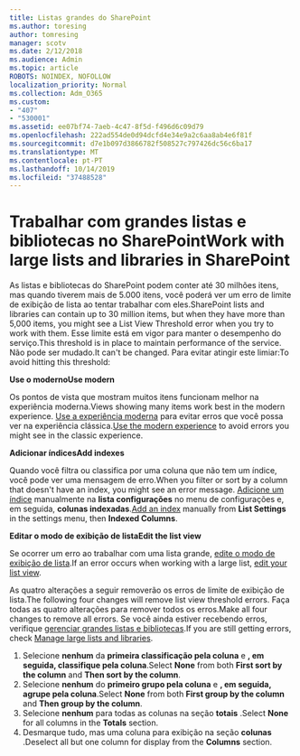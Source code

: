 ```yaml
---
title: Listas grandes do SharePoint
ms.author: toresing
author: tomresing
manager: scotv
ms.date: 2/12/2018
ms.audience: Admin
ms.topic: article
ROBOTS: NOINDEX, NOFOLLOW
localization_priority: Normal
ms.collection: Adm_O365
ms.custom:
- "407"
- "530001"
ms.assetid: ee07bf74-7aeb-4c47-8f5d-f496d6c09d79
ms.openlocfilehash: 222ad554de0d94dcfd4e34e9a2c6aa8ab4e6f81f
ms.sourcegitcommit: d7e1b097d3866782f508527c797426dc56c6ba17
ms.translationtype: MT
ms.contentlocale: pt-PT
ms.lasthandoff: 10/14/2019
ms.locfileid: "37488528"
---
```

# <a name="work-with-large-lists-and-libraries-in-sharepoint"></a><span data-ttu-id="7e8be-102">Trabalhar com grandes listas e bibliotecas no SharePoint</span><span class="sxs-lookup"><span data-stu-id="7e8be-102">Work with large lists and libraries in SharePoint</span></span>

<span data-ttu-id="7e8be-103">As listas e bibliotecas do SharePoint podem conter até 30 milhões itens, mas quando tiverem mais de 5.000 itens, você poderá ver um erro de limite de exibição de lista ao tentar trabalhar com eles.</span><span class="sxs-lookup"><span data-stu-id="7e8be-103">SharePoint lists and libraries can contain up to 30 million items, but when they have more than 5,000 items, you might see a List View Threshold error when you try to work with them.</span></span> <span data-ttu-id="7e8be-104">Esse limite está em vigor para manter o desempenho do serviço.</span><span class="sxs-lookup"><span data-stu-id="7e8be-104">This threshold is in place to maintain performance of the service.</span></span> <span data-ttu-id="7e8be-105">Não pode ser mudado.</span><span class="sxs-lookup"><span data-stu-id="7e8be-105">It can't be changed.</span></span> <span data-ttu-id="7e8be-106">Para evitar atingir este limiar:</span><span class="sxs-lookup"><span data-stu-id="7e8be-106">To avoid hitting this threshold:</span></span>

<span data-ttu-id="7e8be-107">**Use o moderno**</span><span class="sxs-lookup"><span data-stu-id="7e8be-107">**Use modern**</span></span>

<span data-ttu-id="7e8be-108">Os pontos de vista que mostram muitos itens funcionam melhor na experiência moderna.</span><span class="sxs-lookup"><span data-stu-id="7e8be-108">Views showing many items work best in the modern experience.</span></span> <span data-ttu-id="7e8be-109">[Use a experiência moderna](https://support.office.com/article/66dac24b-4177-4775-bf50-3d267318caa9) para evitar erros que você possa ver na experiência clássica.</span><span class="sxs-lookup"><span data-stu-id="7e8be-109">[Use the modern experience](https://support.office.com/article/66dac24b-4177-4775-bf50-3d267318caa9) to avoid errors you might see in the classic experience.</span></span>

<span data-ttu-id="7e8be-110">**Adicionar índices**</span><span class="sxs-lookup"><span data-stu-id="7e8be-110">**Add indexes**</span></span>

<span data-ttu-id="7e8be-111">Quando você filtra ou classifica por uma coluna que não tem um índice, você pode ver uma mensagem de erro.</span><span class="sxs-lookup"><span data-stu-id="7e8be-111">When you filter or sort by a column that doesn't have an index, you might see an error message.</span></span> <span data-ttu-id="7e8be-112">[Adicione um índice](https://support.office.com/article/f3f00554-b7dc-44d1-a2ed-d477eac463b0) manualmente na **lista configurações** no menu de configurações e, em seguida, **colunas indexadas**.</span><span class="sxs-lookup"><span data-stu-id="7e8be-112">[Add an index](https://support.office.com/article/f3f00554-b7dc-44d1-a2ed-d477eac463b0) manually from **List Settings** in the settings menu, then **Indexed Columns**.</span></span>

<span data-ttu-id="7e8be-113">**Editar o modo de exibição de lista**</span><span class="sxs-lookup"><span data-stu-id="7e8be-113">**Edit the list view**</span></span>

<span data-ttu-id="7e8be-114">Se ocorrer um erro ao trabalhar com uma lista grande, [edite o modo de exibição de lista](https://support.office.com/article/15916903-e79a-423f-b4e2-02d37e1ff372).</span><span class="sxs-lookup"><span data-stu-id="7e8be-114">If an error occurs when working with a large list, [edit your list view](https://support.office.com/article/15916903-e79a-423f-b4e2-02d37e1ff372).</span></span>

<span data-ttu-id="7e8be-115">As quatro alterações a seguir removerão os erros de limite de exibição de lista.</span><span class="sxs-lookup"><span data-stu-id="7e8be-115">The following four changes will remove list view threshold errors.</span></span> <span data-ttu-id="7e8be-116">Faça todas as quatro alterações para remover todos os erros.</span><span class="sxs-lookup"><span data-stu-id="7e8be-116">Make all four changes to remove all errors.</span></span> <span data-ttu-id="7e8be-117">Se você ainda estiver recebendo erros, verifique [gerenciar grandes listas e bibliotecas](https://support.office.com/article/B8588DAE-9387-48C2-9248-C24122F07C59).</span><span class="sxs-lookup"><span data-stu-id="7e8be-117">If you are still getting errors, check [Manage large lists and libraries](https://support.office.com/article/B8588DAE-9387-48C2-9248-C24122F07C59).</span></span>

1. <span data-ttu-id="7e8be-118">Selecione **nenhum** da **primeira classificação pela coluna** e **, em seguida, classifique pela coluna**.</span><span class="sxs-lookup"><span data-stu-id="7e8be-118">Select **None** from both **First sort by the column** and **Then sort by the column**.</span></span>
2. <span data-ttu-id="7e8be-119">Selecione **nenhum** do **primeiro grupo pela coluna** e **, em seguida, agrupe pela coluna**.</span><span class="sxs-lookup"><span data-stu-id="7e8be-119">Select **None** from both **First group by the column** and **Then group by the column**.</span></span>
3. <span data-ttu-id="7e8be-120">Selecione **nenhum** para todas as colunas na seção **totais** .</span><span class="sxs-lookup"><span data-stu-id="7e8be-120">Select **None** for all columns in the **Totals** section.</span></span>
4. <span data-ttu-id="7e8be-121">Desmarque tudo, mas uma coluna para exibição na seção **colunas** .</span><span class="sxs-lookup"><span data-stu-id="7e8be-121">Deselect all but one column for display from the **Columns** section.</span></span>

